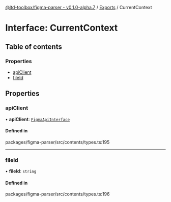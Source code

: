 [@ltd-toolbox/figma-parser - v0.1.0-alpha.7](../README.md) / [Exports](../modules.md) / CurrentContext

# Interface: CurrentContext

## Table of contents

### Properties

- [apiClient](CurrentContext.md#apiclient)
- [fileId](CurrentContext.md#fileid)

## Properties

### apiClient

• **apiClient**: [`FigmaApiInterface`](FigmaApiInterface.md)

#### Defined in

packages/figma-parser/src/contents/types.ts:195

___

### fileId

• **fileId**: `string`

#### Defined in

packages/figma-parser/src/contents/types.ts:196
